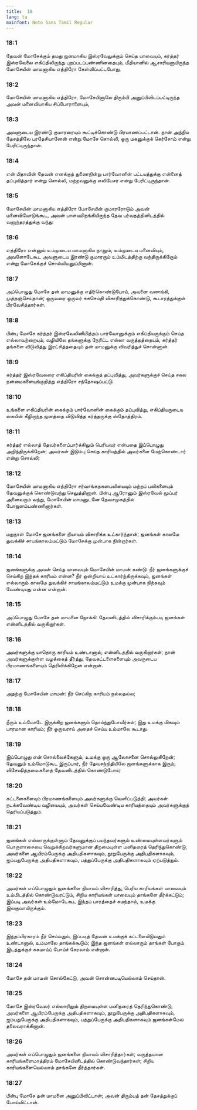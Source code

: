 ```yaml
---
title:  18
lang: ta
mainfont: Noto Sans Tamil Regular
---
```


###  18:1

தேவன் மோசேக்கும் தமது ஜனமாகிய இஸ்ரவேலுக்கும் செய்த யாவையும், கர்த்தர் இஸ்ரவேலை எகிப்திலிருந்து புறப்படப்பண்ணினதையும், மீதியானில் ஆசாரியனாயிருந்த மோசேயின் மாமனாகிய எத்திரோ கேள்விப்பட்டபோது,

###  18:2

மோசேயின் மாமனாகிய எத்திரோ, மோசேயினாலே திரும்பி அனுப்பிவிடப்பட்டிருந்த அவன் மனைவியாகிய சிப்போராளையும்,

###  18:3

அவளுடைய இரண்டு குமாரரையும் கூட்டிக்கொண்டு பிரயாணப்பட்டான். நான் அந்நிய தேசத்திலே பரதேசியானேன் என்று மோசே சொல்லி, ஒரு மகனுக்குக் கெர்சோம் என்று பேரிட்டிருந்தான்.

###  18:4

என் பிதாவின் தேவன் எனக்குத் துணைநின்று பார்வோனின் பட்டயத்துக்கு என்னைத் தப்புவித்தார் என்று சொல்லி, மற்றவனுக்கு எலியேசர் என்று பேரிட்டிருந்தான்.

###  18:5

மோசேயின் மாமனாகிய எத்திரோ மோசேயின் குமாரரோடும் அவன் மனைவியோடுங்கூட, அவன் பாளயமிறங்கியிருந்த தேவ பர்வதத்தினிடத்தில் வனாந்தரத்துக்கு வந்து:

###  18:6

எத்திரோ என்னும் உம்முடைய மாமனாகிய நானும், உம்முடைய மனைவியும், அவளோடேகூட அவளுடைய இரண்டு குமாரரும் உம்மிடத்திற்கு வந்திருக்கிறோம் என்று மோசேக்குச் சொல்லியனுப்பினான்.

###  18:7

அப்பொழுது மோசே தன் மாமனுக்கு எதிர்கொண்டுபோய், அவனை வணங்கி, முத்தஞ்செய்தான்; ஒருவரை ஒருவர் சுகசெய்தி விசாரித்துக்கொண்டு, கூடாரத்துக்குள் பிரவேசித்தார்கள்.

###  18:8

பின்பு மோசே கர்த்தர் இஸ்ரவேலினிமித்தம் பார்வோனுக்கும் எகிப்தியருக்கும் செய்த எல்லாவற்றையும், வழியிலே தங்களுக்கு நேரிட்ட எல்லா வருத்தத்தையும், கர்த்தர் தங்களை விடுவித்து இரட்சித்ததையும் தன் மாமனுக்கு விவரித்துச் சொன்னான்.

###  18:9

கர்த்தர் இஸ்ரவேலரை எகிப்தியரின் கைக்குத் தப்புவித்து, அவர்களுக்குச் செய்த சகல நன்மைகளையுங்குறித்து எத்திரோ சந்தோஷப்பட்டு:

###  18:10

உங்களை எகிப்தியரின் கைக்கும் பார்வோனின் கைக்கும் தப்புவித்து, எகிப்தியருடைய கையின் கீழிருந்த ஜனத்தை விடுவித்த கர்த்தருக்கு ஸ்தோத்திரம்.

###  18:11

கர்த்தர் எல்லாத் தேவர்களைப்பார்க்கிலும் பெரியவர் என்பதை இப்பொழுது அறிந்திருக்கிறேன்; அவர்கள் இடும்பு செய்த காரியத்தில் அவர்களை மேற்கொண்டார் என்று சொல்லி;

###  18:12

மோசேயின் மாமனாகிய எத்திரோ சர்வாங்கதகனபலியையும் மற்றப் பலிகளையும் தேவனுக்குக் கொண்டுவந்து செலுத்தினான். பின்பு ஆரோனும் இஸ்ரவேல் மூப்பர் அனைவரும் வந்து, மோசேயின் மாமனுடனே தேவசமுகத்தில் போஜனம்பண்ணினார்கள்.

###  18:13

மறுநாள் மோசே ஜனங்களை நியாயம் விசாரிக்க உட்கார்ந்தான்; ஜனங்கள் காலமே துவக்கிச் சாயங்காலம்மட்டும் மோசேக்கு முன்பாக நின்றார்கள்.

###  18:14

ஜனங்களுக்கு அவன் செய்த யாவையும் மோசேயின் மாமன் கண்டு: நீர் ஜனங்களுக்குச் செய்கிற இந்தக் காரியம் என்ன? நீர் ஒன்றியாய் உட்கார்ந்திருக்கவும், ஜனங்கள் எல்லாரும் காலமே துவக்கிச் சாயங்காலம்மட்டும் உமக்கு முன்பாக நிற்கவும் வேண்டியது என்ன என்றான்.

###  18:15

அப்பொழுது மோசே தன் மாமனை நோக்கி: தேவனிடத்தில் விசாரிக்கும்படி ஜனங்கள் என்னிடத்தில் வருகிறார்கள்.

###  18:16

அவர்களுக்கு யாதொரு காரியம் உண்டானால், என்னிடத்தில் வருகிறார்கள்; நான் அவர்களுக்குள்ள வழக்கைத் தீர்த்து, தேவகட்டளைகளையும் அவருடைய பிரமாணங்களையும் தெரிவிக்கிறேன் என்றான்.

###  18:17

அதற்கு மோசேயின் மாமன்: நீர் செய்கிற காரியம் நல்லதல்ல;

###  18:18

நீரும் உம்மோடே இருக்கிற ஜனங்களும் தொய்ந்துபோவீர்கள்; இது உமக்கு மிகவும் பாரமான காரியம்; நீர் ஒருவராய் அதைச் செய்ய உம்மாலே கூடாது.

###  18:19

இப்பொழுது என் சொல்லைக்கேளும், உமக்கு ஒரு ஆலோசனை சொல்லுகிறேன்; தேவனும் உம்மோடுகூட இருப்பார், நீர் தேவசந்நிதியிலே ஜனங்களுக்காக இரும்; விசேஷித்தவைகளைத் தேவனிடத்தில் கொண்டுபோய்;

###  18:20

கட்டளைகளையும் பிரமாணங்களையும் அவர்களுக்கு வெளிப்படுத்தி; அவர்கள் நடக்கவேண்டிய வழியையும், அவர்கள் செய்யவேண்டிய காரியத்தையும் அவர்களுக்குத் தெரியப்படுத்தும்.

###  18:21

ஜனங்கள் எல்லாருக்குள்ளும் தேவனுக்குப் பயந்தவர்களும் உண்மையுள்ளவர்களும் பொருளாசையை வெறுக்கிறவர்களுமான திறமையுள்ள மனிதரைத் தெரிந்துகொண்டு, அவர்களை ஆயிரம்பேருக்கு அதிபதிகளாகவும், நூறுபேருக்கு அதிபதிகளாகவும், ஐம்பதுபேருக்கு அதிபதிகளாகவும், பத்துப்பேருக்கு அதிபதிகளாகவும் ஏற்படுத்தும்.

###  18:22

அவர்கள் எப்பொழுதும் ஜனங்களை நியாயம் விசாரித்து, பெரிய காரியங்கள் யாவையும் உம்மிடத்தில் கொண்டுவரட்டும், சிறிய காரியங்கள் யாவையும் தாங்களே தீர்க்கட்டும்; இப்படி அவர்கள் உம்மோடேகூட இந்தப் பாரத்தைச் சுமந்தால், உமக்கு இலகுவாயிருக்கும்.

###  18:23

இந்தப்பிரகாரம் நீர் செய்வதும், இப்படித் தேவன் உமக்குக் கட்டளையிடுவதும் உண்டானால், உம்மாலே தாங்கக்கூடும்; இந்த ஜனங்கள் எல்லாரும் தாங்கள் போகும் இடத்துக்குச் சுகமாய்ப் போய்ச் சேரலாம் என்றான்.

###  18:24

மோசே தன் மாமன் சொல்கேட்டு, அவன் சொன்னபடியெல்லாம் செய்தான்.

###  18:25

மோசே இஸ்ரவேலர் எல்லாரிலும் திறமையுள்ள மனிதரைத் தெரிந்துகொண்டு, அவர்களை ஆயிரம்பேருக்கு அதிபதிகளாகவும், நூறுபேருக்கு அதிபதிகளாகவும், ஐம்பதுபேருக்கு அதிபதிகளாகவும், பத்துப்பேருக்கு அதிபதிகளாகவும் ஜனங்கள்மேல் தலைவராக்கினான்.

###  18:26

அவர்கள் எப்பொழுதும் ஜனங்களை நியாயம் விசாரித்தார்கள்; வருத்தமான காரியங்களைமாத்திரம் மோசேயினிடத்தில் கொண்டுவந்தார்கள்; சிறிய காரியங்களையெல்லாம் தாங்களே தீர்த்தார்கள்.

###  18:27

பின்பு மோசே தன் மாமனை அனுப்பிவிட்டான்; அவன் திரும்பத் தன் தேசத்துக்குப் போய்விட்டான்.

